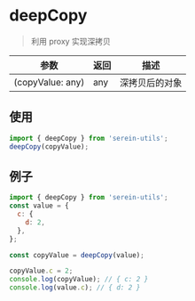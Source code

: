 # deepCopy

> 利用 proxy 实现深拷贝

| 参数             | 返回 | 描述           |
| ---------------- | ---- | -------------- |
| (copyValue: any) | any  | 深拷贝后的对象 |

## 使用

```js
import { deepCopy } from 'serein-utils';
deepCopy(copyValue);
```

## 例子

```js
import { deepCopy } from 'serein-utils';
const value = {
  c: {
    d: 2,
  },
};

const copyValue = deepCopy(value);

copyValue.c = 2;
console.log(copyValue); // { c: 2 }
console.log(value.c); // { d: 2 }
```
